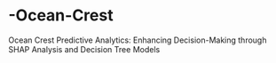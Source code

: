 # -Ocean-Crest
 Ocean Crest Predictive Analytics: Enhancing Decision-Making through SHAP Analysis and Decision Tree Models
